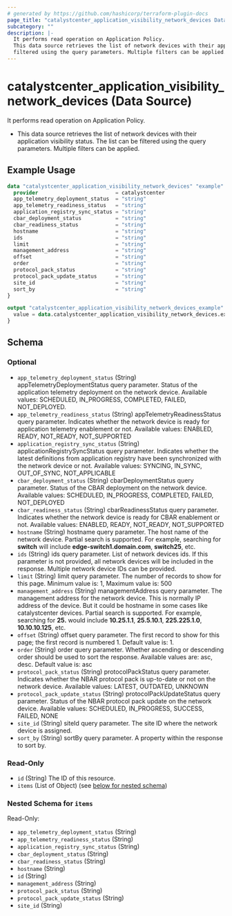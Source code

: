 ```yaml
---
# generated by https://github.com/hashicorp/terraform-plugin-docs
page_title: "catalystcenter_application_visibility_network_devices Data Source - terraform-provider-catalystcenter"
subcategory: ""
description: |-
  It performs read operation on Application Policy.
  This data source retrieves the list of network devices with their application visibility status. The list can be
  filtered using the query parameters. Multiple filters can be applied.
---
```


# catalystcenter_application_visibility_network_devices (Data Source)

It performs read operation on Application Policy.

- This data source retrieves the list of network devices with their application visibility status. The list can be
filtered using the query parameters. Multiple filters can be applied.

## Example Usage

```terraform
data "catalystcenter_application_visibility_network_devices" "example" {
  provider                         = catalystcenter
  app_telemetry_deployment_status  = "string"
  app_telemetry_readiness_status   = "string"
  application_registry_sync_status = "string"
  cbar_deployment_status           = "string"
  cbar_readiness_status            = "string"
  hostname                         = "string"
  ids                              = "string"
  limit                            = "string"
  management_address               = "string"
  offset                           = "string"
  order                            = "string"
  protocol_pack_status             = "string"
  protocol_pack_update_status      = "string"
  site_id                          = "string"
  sort_by                          = "string"
}

output "catalystcenter_application_visibility_network_devices_example" {
  value = data.catalystcenter_application_visibility_network_devices.example.items
}
```

<!-- schema generated by tfplugindocs -->
## Schema

### Optional

- `app_telemetry_deployment_status` (String) appTelemetryDeploymentStatus query parameter. Status of the application telemetry deployment on the network device. Available values: SCHEDULED, IN_PROGRESS, COMPLETED, FAILED, NOT_DEPLOYED.
- `app_telemetry_readiness_status` (String) appTelemetryReadinessStatus query parameter. Indicates whether the network device is ready for application telemetry enablement or not. Available values: ENABLED, READY, NOT_READY, NOT_SUPPORTED
- `application_registry_sync_status` (String) applicationRegistrySyncStatus query parameter. Indicates whether the latest definitions from application registry have been synchronized with the network device or not. Available values: SYNCING, IN_SYNC, OUT_OF_SYNC, NOT_APPLICABLE
- `cbar_deployment_status` (String) cbarDeploymentStatus query parameter. Status of the CBAR deployment on the network device. Available values: SCHEDULED, IN_PROGRESS, COMPLETED, FAILED, NOT_DEPLOYED
- `cbar_readiness_status` (String) cbarReadinessStatus query parameter. Indicates whether the network device is ready for CBAR enablement or not. Available values: ENABLED, READY, NOT_READY, NOT_SUPPORTED
- `hostname` (String) hostname query parameter. The host name of the network device.
Partial search is supported. For example, searching for **switch** will include **edge-switch1.domain.com**, **switch25**, etc.
- `ids` (String) ids query parameter. List of network devices ids. If this parameter is not provided, all network devices will be included in the response. Multiple network device IDs can be provided.
- `limit` (String) limit query parameter. The number of records to show for this page. Minimum value is: 1, Maximum value is: 500
- `management_address` (String) managementAddress query parameter. The management address for the network device. This is normally IP address of the device. But it could be hostname in some cases like catalystcenter devices.
Partial search is supported. For example, searching for **25.** would include **10.25.1.1**, **25.5.10.1**, **225.225.1.0**, **10.10.10.125**, etc.
- `offset` (String) offset query parameter. The first record to show for this page; the first record is numbered 1. Default value is: 1.
- `order` (String) order query parameter. Whether ascending or descending order should be used to sort the response. Available values are: asc, desc. Default value is: asc
- `protocol_pack_status` (String) protocolPackStatus query parameter. Indicates whether the NBAR protocol pack is up-to-date or not on the network device. Available values: LATEST, OUTDATED, UNKNOWN
- `protocol_pack_update_status` (String) protocolPackUpdateStatus query parameter. Status of the NBAR protocol pack update on the network device. Available values: SCHEDULED, IN_PROGRESS, SUCCESS, FAILED, NONE
- `site_id` (String) siteId query parameter. The site ID where the network device is assigned.
- `sort_by` (String) sortBy query parameter. A property within the response to sort by.

### Read-Only

- `id` (String) The ID of this resource.
- `items` (List of Object) (see [below for nested schema](#nestedatt--items))

<a id="nestedatt--items"></a>
### Nested Schema for `items`

Read-Only:

- `app_telemetry_deployment_status` (String)
- `app_telemetry_readiness_status` (String)
- `application_registry_sync_status` (String)
- `cbar_deployment_status` (String)
- `cbar_readiness_status` (String)
- `hostname` (String)
- `id` (String)
- `management_address` (String)
- `protocol_pack_status` (String)
- `protocol_pack_update_status` (String)
- `site_id` (String)
